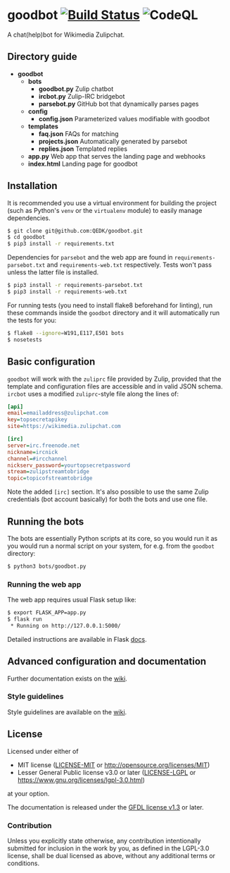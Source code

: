 # goodbot [![Build Status](https://travis-ci.com/QEDK/goodbot.svg?branch=master)](https://travis-ci.com/QEDK/goodbot) ![CodeQL](https://github.com/QEDK/goodbot/workflows/CodeQL/badge.svg)
A chat(help)bot for Wikimedia Zulipchat.

## Directory guide
- **goodbot**
  - **bots**
    - **goodbot.py** Zulip chatbot
    - **ircbot.py** Zulip-IRC bridgebot
    - **parsebot.py** GitHub bot that dynamically parses pages
  - **config**
    - **config.json** Parameterized values modifiable with goodbot
  - **templates**
    - **faq.json** FAQs for matching
    - **projects.json** Automatically generated by parsebot
    - **replies.json** Templated replies 
  - **app.py** Web app that serves the landing page and webhooks
  - **index.html** Landing page for goodbot


## Installation
It is recommended you use a virtual environment for building the project (such as Python's `venv` or the `virtualenv` module) to easily manage dependencies.
```bash
$ git clone git@github.com:QEDK/goodbot.git
$ cd goodbot
$ pip3 install -r requirements.txt
```

Dependencies for `parsebot` and the web app are found in `requirements-parsebot.txt` and `requirements-web.txt` respectively. Tests won't pass unless the latter file is installed.
```bash
$ pip3 install -r requirements-parsebot.txt
$ pip3 install -r requirements-web.txt
```

For running tests (you need to install flake8 beforehand for linting), run these commands inside the `goodbot` directory and it will automatically run the tests for you:
```bash
$ flake8 --ignore=W191,E117,E501 bots
$ nosetests
```

## Basic configuration
`goodbot` will work with the `zuliprc` file provided by Zulip, provided that the template and configuration files are accessible and in valid JSON schema. `ircbot` uses a modified `zuliprc`-style file along the lines of:
```INI
[api]
email=emailaddress@zulipchat.com
key=topsecretapikey
site=https://wikimedia.zulipchat.com

[irc]
server=irc.freenode.net
nickname=ircnick
channel=#ircchannel
nickserv_password=yourtopsecretpassword
stream=zulipstreamtobridge
topic=topicofstreamtobridge
```
Note the added `[irc]` section. It's also possible to use the same Zulip credentials (bot account basically) for both the bots and use one file.

## Running the bots
The bots are essentially Python scripts at its core, so you would run it as you would run a normal script on your system, for e.g. from the `goodbot` directory:
```bash
$ python3 bots/goodbot.py
```

### Running the web app
The web app requires usual Flask setup like:
```bash
$ export FLASK_APP=app.py
$ flask run
 * Running on http://127.0.0.1:5000/
```
Detailed instructions are available in Flask [docs](https://flask.palletsprojects.com/en/1.1.x/quickstart).

## Advanced configuration and documentation
Further documentation exists on the [wiki](https://github.com/QEDK/goodbot/wiki).

### Style guidelines
Style guidelines are available on the [wiki](https://github.com/QEDK/goodbot/wiki/Style-guidelines).

## License
Licensed under either of

 * MIT license ([LICENSE-MIT](LICENSE) or http://opensource.org/licenses/MIT)
 * Lesser General Public license v3.0 or later ([LICENSE-LGPL](LICENSE-LGPL) or https://www.gnu.org/licenses/lgpl-3.0.html)

at your option.

The documentation is released under the [GFDL license v1.3](https://www.gnu.org/licenses/fdl-1.3.html) or later.

### Contribution

Unless you explicitly state otherwise, any contribution intentionally submitted
for inclusion in the work by you, as defined in the LGPL-3.0 license, shall be dual licensed as above, without any
additional terms or conditions.

